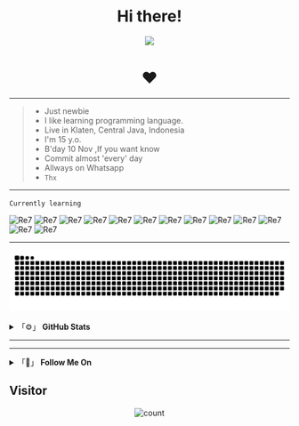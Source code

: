 <h1 align='center'> Hi there!</h1>

<p align="center">
  <a href="https://github.com/Rlxfly"><img src="https://telegra.ph/file/d538359feaa71ca83e0a2.jpg" /></a>
</p>

<h1 align='center'> ❤️ </h1>

--------


> * Just newbie
> * I like learning programming language.
> * Live in Klaten, Central Java, Indonesia
> * I'm 15 y.o.
> * B'day 10 Nov
> ,If you want know 
> * Commit almost 'every' day
> * Allways on Whatsapp
> * `Thx`
--------

`Currently learning`

![Re7](https://img.shields.io/badge/-JavaScript-black?style=flat-square&logo=javascript)
![Re7](https://img.shields.io/badge/-Ruby-black?style=flat-square&logo=ruby)
![Re7](https://img.shields.io/badge/-HTML5-black?style=flat-square&logo=html5)
![Re7](https://img.shields.io/badge/-PHP-black?style=flat-square&logo=php)
![Re7](https://img.shields.io/badge/-CSS-black?style=flat-square&logo=css3)
![Re7](https://img.shields.io/badge/-C-black?style=flat-square&logo=c)
![Re7](https://img.shields.io/badge/-Cs-black?style=flat-square&logo=csharp)
![Re7](https://img.shields.io/badge/-C++-black?style=flat-square&logo=cplusplus)
![Re7](https://img.shields.io/badge/-Python-black?style=flat-square&logo=python)
![Re7](https://img.shields.io/badge/-GO-black?style=flat-square&logo=go)
![Re7](https://img.shields.io/badge/-Perl-black?style=flat-square&logo=perl)
![Re7](https://img.shields.io/badge/-MySql-black?style=flat-square&logo=mysql)
![Re7](https://img.shields.io/badge/-SQLite-black?style=flat-square&logo=sqlite)

--------

![「TEAMCREATORLOKPADI」](https://github.com/Platane/snk/raw/output/github-contribution-grid-snake.svg)

<details>
    <summary>「⚙️」 <b>GitHub Stats</b></summary><br/>

  <p align="center">
  <a href="https://github.com/creator-lokpadi"><img src="https://github-profile-trophy.vercel.app/?username=Rlxfly&theme=tokyonight" /></a>
</p>
  
   <p align="center">
  <a href="https://github.com/creator-lokpadi"><img src="https://github-readme-stats.vercel.app/api?username=Rlxfly&show_icons=true&theme=nightowl" /></a>
</p>

  <p align="center">
  <a href="https://github.com/creator-lokpadi"><img src="https://github-readme-stats.vercel.app/api/top-langs?username=Rlxfly&theme=tokyonight&layout=compact" /></a>
</p>
  
  <p align="center">
  <a href="https://github.com/creator-lokpadi"><img src="https://github-profile-summary-cards.vercel.app/api/cards/profile-details?username=Rlxfly&theme=monokai" /></a>
</p>
  

</details>

---------
---------

<details>
    <summary>「🧧」 <b>Follow Me On</b></summary><br/>
<p align="center">
  <a href="-"><img src="https://img.shields.io/badge/Instagram-E4405F?style=for-the-badge&logo=instagram&logoColor=white" /></a>
</p>

<p align="center">
  <a href="https://wa.me/6282321720820"><img src="https://img.shields.io/badge/WhatsApp-25D366?style=for-the-badge&logo=whatsapp&logoColor=white" /></a>
</p>

<p align="center">
  <a href="https://github.com/creator-lokpadi"><img src="https://img.shields.io/badge/Github-FFF?style=for-the-badge&logo=Github&logoColor=000000&link=https://github.com/Rlxfly" /></a>
</p>

</details>

  

## Visitor 
<p align="center">
<img align="center" alt="count" src="https://count.getloli.com/get/@:rlxfly?theme=rule34">
</p>
